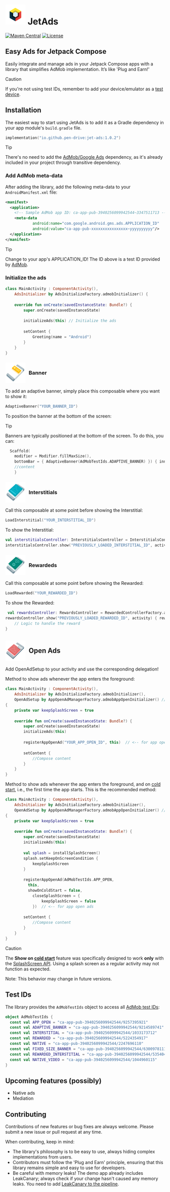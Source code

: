 # <img src="docs/images/badge.png" alt="JetAds" width="64"/> JetAds

[![Maven Central](https://img.shields.io/maven-central/v/io.github.pen-drive/jet-ads)](https://search.maven.org/artifact/io.github.pen-drive/jet-ads)
[![License](https://img.shields.io/github/license/karacca/beetle)](https://www.apache.org/licenses/LICENSE-2.0)



## Easy Ads for Jetpack Compose

Easily integrate and manage ads in your Jetpack Compose apps with a library that simplifies AdMob implementation. It’s like 'Plug and Earn!'

> [!CAUTION]
> If you're not using test IDs, remember to add your device/emulator as a [test device](https://developers.google.com/admob/android/test-ads#enable_test_devices).

## Installation

The easiest way to start using JetAds is to add it as a Gradle dependency in your app module's `build.gradle` file.

```kotlin
implementation("io.github.pen-drive:jet-ads:1.0.2")
```

> [!TIP]
> There's no need to add the [AdMob/Google Ads](https://developers.google.com/admob/android/quick-start) dependency, as it's already included in your project through transitive dependency.

### Add AdMob meta-data

After adding the library, add the following meta-data to your `AndroidManifest.xml` file:

```xml
<manifest>
  <application>
    <!-- Sample AdMob app ID: ca-app-pub-3940256099942544~3347511713 -->
    <meta-data
            android:name="com.google.android.gms.ads.APPLICATION_ID"
            android:value="ca-app-pub-xxxxxxxxxxxxxxxx~yyyyyyyyyy"/>
  </application>
</manifest>
```
> [!TIP]
> Change to your app's APPLICATION_ID! The ID above is a test ID provided by [AdMob](https://developers.google.com/admob/android/quick-start#:~:text=%3Cmanifest%3E%0A%20%20%3Capplication%3E%0A%20%20%20%20%3C!%2D%2D%20Sample%20AdMob%20app%20ID%3A%20ca%2Dapp%2Dpub%2D3940256099942544~3347511713%20%2D%2D%3E%0A%20%20%20%20%3Cmeta%2Ddata%0A%20%20%20%20%20%20%20%20android%3Aname%3D%22com.google.android.gms.ads.APPLICATION_ID%22%0A%20%20%20%20%20%20%20%20android%3Avalue%3D%22ca%2Dapp%2Dpub%2Dxxxxxxxxxxxxxxxx~yyyyyyyyyy%22/%3E%0A%20%20%3C/application%3E%0A%3C/manifest%3E).

### Initialize the ads

```kotlin
class MainActivity : ComponentActivity(),
    AdsInitializer by AdsInitializeFactory.admobInitializer() {

    override fun onCreate(savedInstanceState: Bundle?) {
        super.onCreate(savedInstanceState)

        initializeAds(this) // Initialize the ads

        setContent {
            Greeting(name = "Android")
        }
    }
}
```

### <img src="docs/images/banner.svg" alt="Banner Ad" width="64" height="64" style="vertical-align: middle; margin-right: 10px;"/><span style="display: inline-block; vertical-align: middle; line-height: 64px;">Banner</span>

To add an adaptive banner, simply place this composable where you want to show it:

```kotlin
AdaptiveBanner("YOUR_BANNER_ID")
```

To position the banner at the bottom of the screen:

> [!TIP]
> Banners are typically positioned at the bottom of the screen. To do this, you can:
> ```kotlin
>   Scaffold(
>     modifier = Modifier.fillMaxSize(),
>     bottomBar = { AdaptiveBanner(AdMobTestIds.ADAPTIVE_BANNER) }) { innerPadding ->
>     //content
>     }
> ```

### <img src="docs/images/interstitial.svg" alt="Interstitial Ad" width="64" height="64" style="vertical-align: middle; margin-right: 10px;"/><span style="display: inline-block; vertical-align: middle; line-height: 64px;">Interstitials</span>

Call this composable at some point before showing the Interstitial:

```kotlin
LoadInterstitial("YOUR_INTERSTITIAL_ID")
```

To show the Interstitial:

```kotlin
val interstitialsController: InterstitialsController = InterstitialsControllerFactory.admobController()
interstitialsController.show("PREVIOUSLY_LOADED_INTERSTITIAL_ID", activityContext)
```

### <img src="docs/images/rewarded.svg" alt="Rewarded Ad" width="64" height="64" style="vertical-align: middle; margin-right: 10px;"/><span style="display: inline-block; vertical-align: middle; line-height: 64px;">Rewardeds</span>

Call this composable at some point before showing the Rewarded:

```kotlin
LoadRewarded("YOUR_REWARDED_ID")
```

To show the Rewarded:

```kotlin
 val rewardsController: RewardsController = RewardedControllerFactory.admobController()
rewardsController.show("PREVIOUSLY_LOADED_REWARDED_ID", activity) { rewardedItem ->
    // Logic to handle the reward
}
```

## <img src="docs/images/appOpen.svg" alt="App Open Ad" width="64" height="64" style="vertical-align: middle; margin-right: 10px;"/><span style="display: inline-block; vertical-align: middle; line-height: 64px;">Open Ads</span>

Add OpenAdSetup to your activity and use the corresponding delegation!

Method to show ads whenever the app enters the foreground:

```kotlin
class MainActivity : ComponentActivity(),
    AdsInitializer by AdsInitializeFactory.admobInitializer(),
    OpenAdSetup by AppOpenAdManagerFactory.admobAppOpenInitializer() // <-- for app open ads
{
    private var keepSplashScreen = true

    override fun onCreate(savedInstanceState: Bundle?) {
        super.onCreate(savedInstanceState)
        initializeAds(this)

        registerAppOpenAd("YOUR_APP_OPEN_ID", this)  // <-- for app open ads

        setContent {
            //Compose content
        }
    }
}
```

Method to show ads whenever the app enters the foreground, and on [cold start](https://developers.google.com/admob/android/app-open#coldstart), i.e., the first time the app starts. This is the recommended method:

```kotlin
class MainActivity : ComponentActivity(),
    AdsInitializer by AdsInitializeFactory.admobInitializer(),
    OpenAdSetup by AppOpenAdManagerFactory.admobAppOpenInitializer() // <-- for app open ads
{
    private var keepSplashScreen = true

    override fun onCreate(savedInstanceState: Bundle?) {
        super.onCreate(savedInstanceState)
        initializeAds(this)

        val splash = installSplashScreen()
        splash.setKeepOnScreenCondition {
            keepSplashScreen
        }
      
        registerAppOpenAd(AdMobTestIds.APP_OPEN,
          this,
          showOnColdStart = false,
            closeSplashScreen = {
                keepSplashScreen = false
            })  // <-- for app open ads

        setContent {
            //Compose content
        }
    }
}
```
> [!CAUTION]
> The **Show on [cold start](https://developers.google.com/admob/android/app-open#coldstart)** feature was specifically designed to work **only** with the [SplashScreen API](https://www.youtube.com/watch?v=abthd7DOfdw).
> Using a splash screen as a regular activity may not function as expected.
>
> Note: This behavior may change in future versions.



## Test IDs

The library provides the `AdMobTestIds` object to access all [AdMob test IDs](https://developers.google.com/admob/android/test-ads):

```kotlin
object AdMobTestIds {
  const val APP_OPEN = "ca-app-pub-3940256099942544/9257395921"
  const val ADAPTIVE_BANNER = "ca-app-pub-3940256099942544/9214589741"
  const val INTERSTITIAL = "ca-app-pub-3940256099942544/1033173712"
  const val REWARDED = "ca-app-pub-3940256099942544/5224354917"
  const val NATIVE = "ca-app-pub-3940256099942544/2247696110"
  const val FIXED_SIZE_BANNER = "ca-app-pub-3940256099942544/6300978111"
  const val REWARDED_INTERSTITIAL = "ca-app-pub-3940256099942544/5354046379"
  const val NATIVE_VIDEO = "ca-app-pub-3940256099942544/1044960115"
}
```

## Upcoming features (possibly)

- Native ads
- Mediation

## Contributing

Contributions of new features or bug fixes are always welcome. Please submit a new issue or pull request at any time.

When contributing, keep in mind:

- The library's philosophy is to be easy to use, always hiding complex implementations from users.
- Contributors must follow the 'Plug and Earn' principle, ensuring that this library remains simple and easy to use for developers.
- Be careful with memory leaks! The demo app already includes LeakCanary; always check if your change hasn't caused any memory leaks. You need to add [LeakCanary to the pipeline](https://square.github.io/leakcanary/ui-tests/#leak-detection-in-ui-tests).